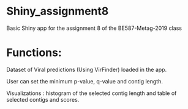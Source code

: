 # Shiny_assignment8
Basic Shiny app for the assignment 8 of the BE587-Metag-2019 class

# Functions:
Dataset of Viral predictions (Using VirFinder) loaded in the app. 

User can set the minimum p-value, q-value and contig length.

Visualizations : histogram of the selected contig length and table of selected contigs and scores.
